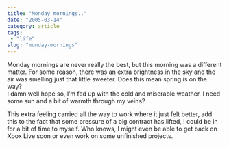 ```yaml
---
title: "Monday mornings.."
date: "2005-03-14"
category: article
tags:
 - "life"
slug: "monday-mornings"
---
```


Monday mornings are never really the best, but this morning was a different matter. For some reason, there was an extra brightness in the sky and the air was smelling just that little sweeter. Does this mean spring is on the way?  
I damn well hope so, I’m fed up with the cold and miserable weather, I need some sun and a bit of warmth through my veins?

This extra feeling carried all the way to work where it just felt better, add this to the fact that some pressure of a big contract has lifted, I could be in for a bit of time to myself. Who knows, I might even be able to get back on Xbox Live soon or even work on some unfinished projects.
